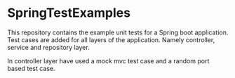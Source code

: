 # SpringTestExamples

This repository contains the example unit tests for a Spring boot application. Test cases are added for all layers of the application. 
Namely controller, service and repository layer.

In controller layer have used a mock mvc test case and a random port based test case.
